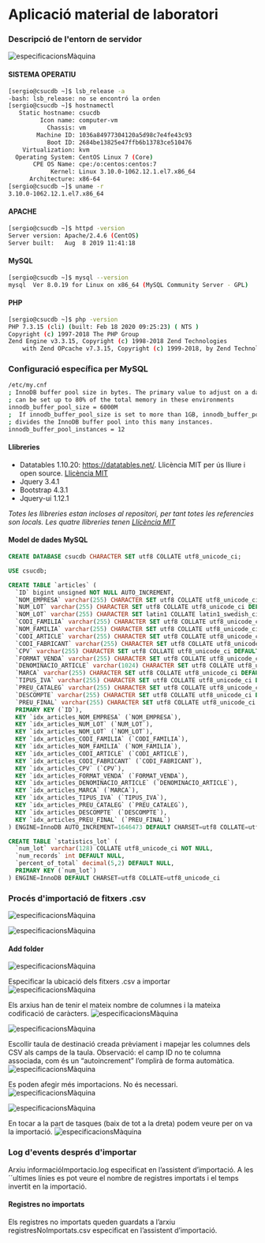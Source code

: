 # Aplicació material de laboratori

### Descripció de l'entorn de servidor

![especificacionsMàquina](imatges/especificacionsMàquina.png)


#### SISTEMA OPERATIU
```bash
[sergio@csucdb ~]$ lsb_release -a
-bash: lsb_release: no se encontró la orden
[sergio@csucdb ~]$ hostnamectl
   Static hostname: csucdb
         Icon name: computer-vm
           Chassis: vm
        Machine ID: 1036a84977304120a5d98c7e4fe43c93
           Boot ID: 2684be13825e47ffb6b13783ce510476
    Virtualization: kvm
  Operating System: CentOS Linux 7 (Core)
       CPE OS Name: cpe:/o:centos:centos:7
            Kernel: Linux 3.10.0-1062.12.1.el7.x86_64
      Architecture: x86-64
[sergio@csucdb ~]$ uname -r
3.10.0-1062.12.1.el7.x86_64
```

#### APACHE
```bash
[sergio@csucdb ~]$ httpd -version
Server version: Apache/2.4.6 (CentOS)
Server built:   Aug  8 2019 11:41:18
```

#### MySQL
```bash
[sergio@csucdb ~]$ mysql --version
mysql  Ver 8.0.19 for Linux on x86_64 (MySQL Community Server - GPL)
```

#### PHP
```bash
[sergio@csucdb ~]$ php -version
PHP 7.3.15 (cli) (built: Feb 18 2020 09:25:23) ( NTS )
Copyright (c) 1997-2018 The PHP Group
Zend Engine v3.3.15, Copyright (c) 1998-2018 Zend Technologies
    with Zend OPcache v7.3.15, Copyright (c) 1999-2018, by Zend Technologies
```

### Configuració específica per MySQL
```bash
/etc/my.cnf
; InnoDB buffer pool size in bytes. The primary value to adjust on a database server,
; can be set up to 80% of the total memory in these environments
innodb_buffer_pool_size = 6000M
;  If innodb_buffer_pool_size is set to more than 1GB, innodb_buffer_pool_instances
; divides the InnoDB buffer pool into this many instances.
innodb_buffer_pool_instances = 12
```

#### Llibreries
*	Datatables 1.10.20: https://datatables.net/. Llicència MIT per ús lliure i open source. [Llicència MIT](https://choosealicense.com/licenses/mit/)
* Jquery 3.4.1
*	Bootstrap 4.3.1
*	Jquery-ui 1.12.1

*Totes les llibreries estan incloses al repositori, per tant totes les referencies son locals. Les quatre llibreries tenen [Llícència MIT](https://choosealicense.com/licenses/mit/)*


#### Model de dades MySQL
```SQL
CREATE DATABASE csucdb CHARACTER SET utf8 COLLATE utf8_unicode_ci;

USE csucdb;

CREATE TABLE `articles` (
  `ID` bigint unsigned NOT NULL AUTO_INCREMENT,
  `NOM_EMPRESA` varchar(255) CHARACTER SET utf8 COLLATE utf8_unicode_ci DEFAULT NULL,
  `NUM_LOT` varchar(255) CHARACTER SET utf8 COLLATE utf8_unicode_ci DEFAULT NULL,
  `NOM_LOT` varchar(255) CHARACTER SET latin1 COLLATE latin1_swedish_ci DEFAULT NULL,
  `CODI_FAMILIA` varchar(255) CHARACTER SET utf8 COLLATE utf8_unicode_ci DEFAULT NULL,
  `NOM_FAMILIA` varchar(255) CHARACTER SET utf8 COLLATE utf8_unicode_ci DEFAULT NULL,
  `CODI_ARTICLE` varchar(255) CHARACTER SET utf8 COLLATE utf8_unicode_ci DEFAULT NULL,
  `CODI_FABRICANT` varchar(255) CHARACTER SET utf8 COLLATE utf8_unicode_ci DEFAULT NULL,
  `CPV` varchar(255) CHARACTER SET utf8 COLLATE utf8_unicode_ci DEFAULT NULL,
  `FORMAT_VENDA` varchar(255) CHARACTER SET utf8 COLLATE utf8_unicode_ci DEFAULT NULL,
  `DENOMINACIO_ARTICLE` varchar(1024) CHARACTER SET utf8 COLLATE utf8_unicode_ci DEFAULT NULL,
  `MARCA` varchar(255) CHARACTER SET utf8 COLLATE utf8_unicode_ci DEFAULT NULL,
  `TIPUS_IVA` varchar(255) CHARACTER SET utf8 COLLATE utf8_unicode_ci DEFAULT NULL,
  `PREU_CATALEG` varchar(255) CHARACTER SET utf8 COLLATE utf8_unicode_ci DEFAULT NULL,
  `DESCOMPTE` varchar(255) CHARACTER SET utf8 COLLATE utf8_unicode_ci DEFAULT NULL,
  `PREU_FINAL` varchar(255) CHARACTER SET utf8 COLLATE utf8_unicode_ci DEFAULT NULL,
  PRIMARY KEY (`ID`),
  KEY `idx_articles_NOM_EMPRESA` (`NOM_EMPRESA`),
  KEY `idx_articles_NUM_LOT` (`NUM_LOT`),
  KEY `idx_articles_NOM_LOT` (`NOM_LOT`),
  KEY `idx_articles_CODI_FAMILIA` (`CODI_FAMILIA`),
  KEY `idx_articles_NOM_FAMILIA` (`NOM_FAMILIA`),
  KEY `idx_articles_CODI_ARTICLE` (`CODI_ARTICLE`),
  KEY `idx_articles_CODI_FABRICANT` (`CODI_FABRICANT`),
  KEY `idx_articles_CPV` (`CPV`),
  KEY `idx_articles_FORMAT_VENDA` (`FORMAT_VENDA`),
  KEY `idx_articles_DENOMINACIO_ARTICLE` (`DENOMINACIO_ARTICLE`),
  KEY `idx_articles_MARCA` (`MARCA`),
  KEY `idx_articles_TIPUS_IVA` (`TIPUS_IVA`),
  KEY `idx_articles_PREU_CATALEG` (`PREU_CATALEG`),
  KEY `idx_articles_DESCOMPTE` (`DESCOMPTE`),
  KEY `idx_articles_PREU_FINAL` (`PREU_FINAL`)
) ENGINE=InnoDB AUTO_INCREMENT=1646473 DEFAULT CHARSET=utf8 COLLATE=utf8_unicode_ci;

CREATE TABLE `statistics_lot` (
  `num_lot` varchar(128) COLLATE utf8_unicode_ci NOT NULL,
  `num_records` int DEFAULT NULL,
  `percent_of_total` decimal(5,2) DEFAULT NULL,
  PRIMARY KEY (`num_lot`)
) ENGINE=InnoDB DEFAULT CHARSET=utf8 COLLATE=utf8_unicode_ci
```

### Procés d'importació de fitxers .csv
![especificacionsMàquina](imatges/toadImportació1.png)

![especificacionsMàquina](imatges/toadImportació2.png)


#### Add folder
![especificacionsMàquina](imatges/toadImportació3.png)

Especificar la ubicació dels fitxers .csv a importar
![especificacionsMàquina](imatges/toadImportació4.png)

Els arxius han de tenir el mateix nombre de columnes i la mateixa codificació de caràcters.
![especificacionsMàquina](imatges/toadImportació5.png)


![especificacionsMàquina](imatges/toadImportació6.png)

Escollir taula de destinació creada prèviament i mapejar les columnes dels CSV als camps de la taula.
Observació: el camp ID no te columna associada, com és un “autoincrement” l’omplirà de forma automàtica.
![especificacionsMàquina](imatges/toadImportació7.png)

Es poden afegir més importacions. No és necessari.
![especificacionsMàquina](imatges/toadImportació8.png)

![especificacionsMàquina](imatges/toadImportació9.png)

En tocar a la part de tasques (baix de tot a la dreta) podem veure per on va la importació.
![especificacionsMàquina](imatges/toadImportació10.png)





### Log d'events després d'importar
Arxiu informacióImportacio.log especificat en l’assistent d’importació. A les ´´ultimes línies es pot veure el nombre de registres importats i el temps invertit en la importació.


#### Registres no importats

Els registres no importats queden guardats a l’arxiu registresNoImportats.csv especificat en l’assistent d’importació.
